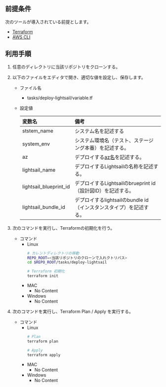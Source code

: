 ## 前提条件
次のツールが導入されている前提とします。

* [Terraform](https://registry.terraform.io/)
* [AWS CLI](https://aws.amazon.com/jp/cli/)

## 利用手順
1. 任意のディレクトリに当該リポジトリをクローンする。
2. 以下のファイルをエディタで開き、適切な値を設定し、保存します。
   
   * ファイル名
     * tasks/deploy-lightsail/variable.tf

   * 設定値 

        | 変数名 | 備考  
        | :--- | :--- 
        | ststem_name    | システム名を記述する
        | system_env     | システム環境名（テスト、ステージング本番）を記述する。
        | az             | デプロイする[az名](https://aws.amazon.com/jp/about-aws/global-infrastructure/regions_az/)を記述する。
        | lightsail_name | デプロイするLightsailの名称を記述する。
        | lightsail_blueprint_id | デプロイするLightsailのbrueprint id（設計図ID）を記述する。
        | lightsail_bundle_id | デプロイするlightsailのbundle id（インスタンスタイプ）を記述する。

3. 次のコマンドを実行し、Terraformの初期化を行う。

    * コマンド
      * Linux
         ```bash
        # カレントディレクトリの移動
        REPO_ROOT=<当該リポジトリのクローンで入れクトリパス>
        cd $REPO_ROOT/tasks/deploy-lightsail

        # Terraform 初期化
        terraform init  
        ```
      * MAC
        * No Content
      * Windows
        * No Content

4. 次のコマンドを実行し、Terraform Plan / Apply を実行する。

    * コマンド
      * Linux
        ```bash 
        # Plan
        terraform plan

        # Apply 
        terraform apply 
        ``` 
      * MAC
        * No Content
      * Windows
        * No Content